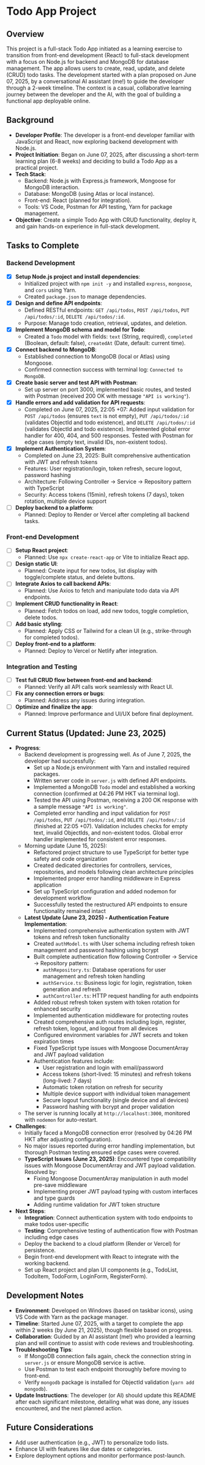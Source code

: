 # Todo App Project

## Overview
This project is a full-stack Todo App initiated as a learning exercise to transition from front-end development (React) to full-stack development with a focus on Node.js for backend and MongoDB for database management. The app allows users to create, read, update, and delete (CRUD) todo tasks. The development started with a plan proposed on June 07, 2025, by a conversational AI assistant (me!) to guide the developer through a 2-week timeline. The context is a casual, collaborative learning journey between the developer and the AI, with the goal of building a functional app deployable online.

## Background
- **Developer Profile**: The developer is a front-end developer familiar with JavaScript and React, now exploring backend development with Node.js.
- **Project Initiation**: Began on June 07, 2025, after discussing a short-term learning plan (6-8 weeks) and deciding to build a Todo App as a practical project.
- **Tech Stack**:
  - Backend: Node.js with Express.js framework, Mongoose for MongoDB interaction.
  - Database: MongoDB (using Atlas or local instance).
  - Front-end: React (planned for integration).
  - Tools: VS Code, Postman for API testing, Yarn for package management.
- **Objective**: Create a simple Todo App with CRUD functionality, deploy it, and gain hands-on experience in full-stack development.

## Tasks to Complete

### Backend Development
- [x] **Setup Node.js project and install dependencies**:
  - Initialized project with `npm init -y` and installed `express`, `mongoose`, and `cors` using Yarn.
  - Created `package.json` to manage dependencies.
- [x] **Design and define API endpoints**:
  - Defined RESTful endpoints: `GET /api/todos`, `POST /api/todos`, `PUT /api/todos/:id`, `DELETE /api/todos/:id`.
  - Purpose: Manage todo creation, retrieval, updates, and deletion.
- [x] **Implement MongoDB schema and model for Todo**:
  - Created a `Todo` model with fields: `text` (String, required), `completed` (Boolean, default: false), `createdAt` (Date, default: current time).
- [x] **Connect backend to MongoDB**:
  - Established connection to MongoDB (local or Atlas) using Mongoose.
  - Confirmed connection success with terminal log: `Connected to MongoDB`.
- [x] **Create basic server and test API with Postman**:
  - Set up server on port 3000, implemented basic routes, and tested with Postman (received 200 OK with message `"API is working"`).
- [x] **Handle errors and add validation for API requests**:
  - Completed on June 07, 2025, 22:05 +07: Added input validation for `POST /api/todos` (ensures `text` is not empty), `PUT /api/todos/:id` (validates ObjectId and todo existence), and `DELETE /api/todos/:id` (validates ObjectId and todo existence). Implemented global error handler for 400, 404, and 500 responses. Tested with Postman for edge cases (empty text, invalid IDs, non-existent todos).
- [x] **Implement Authentication System**:
  - Completed on June 23, 2025: Built comprehensive authentication with JWT and refresh tokens
  - Features: User registration/login, token refresh, secure logout, password hashing
  - Architecture: Following Controller -> Service -> Repository pattern with TypeScript
  - Security: Access tokens (15min), refresh tokens (7 days), token rotation, multiple device support
- [ ] **Deploy backend to a platform**:
  - Planned: Deploy to Render or Vercel after completing all backend tasks.

### Front-end Development
- [ ] **Setup React project**:
  - Planned: Use `npx create-react-app` or Vite to initialize React app.
- [ ] **Design static UI**:
  - Planned: Create input for new todos, list display with toggle/complete status, and delete buttons.
- [ ] **Integrate Axios to call backend APIs**:
  - Planned: Use Axios to fetch and manipulate todo data via API endpoints.
- [ ] **Implement CRUD functionality in React**:
  - Planned: Fetch todos on load, add new todos, toggle completion, delete todos.
- [ ] **Add basic styling**:
  - Planned: Apply CSS or Tailwind for a clean UI (e.g., strike-through for completed todos).
- [ ] **Deploy front-end to a platform**:
  - Planned: Deploy to Vercel or Netlify after integration.

### Integration and Testing
- [ ] **Test full CRUD flow between front-end and backend**:
  - Planned: Verify all API calls work seamlessly with React UI.
- [ ] **Fix any connection errors or bugs**:
  - Planned: Address any issues during integration.
- [ ] **Optimize and finalize the app**:
  - Planned: Improve performance and UI/UX before final deployment.

## Current Status (Updated: June 23, 2025)
- **Progress**:
  - Backend development is progressing well. As of June 7, 2025, the developer had successfully:
    - Set up a Node.js environment with Yarn and installed required packages.
    - Written server code in `server.js` with defined API endpoints.
    - Implemented a MongoDB `Todo` model and established a working connection (confirmed at 04:26 PM HKT via terminal log).
    - Tested the API using Postman, receiving a 200 OK response with a sample message `"API is working"`.
    - Completed error handling and input validation for `POST /api/todos`, `PUT /api/todos/:id`, and `DELETE /api/todos/:id` (finished at 22:05 +07). Validation includes checks for empty text, invalid ObjectIds, and non-existent todos. Global error handler implemented for consistent error responses.
  - Morning update (June 15, 2025):
    - Refactored project structure to use TypeScript for better type safety and code organization
    - Created dedicated directories for controllers, services, repositories, and models following clean architecture principles
    - Implemented proper error handling middleware in Express application
    - Set up TypeScript configuration and added nodemon for development workflow
    - Successfully tested the restructured API endpoints to ensure functionality remained intact
  - **Latest Update (June 23, 2025) - Authentication Feature Implementation**:
    - Implemented comprehensive authentication system with JWT tokens and refresh token functionality
    - Created `authModel.ts` with User schema including refresh token management and password hashing using bcrypt
    - Built complete authentication flow following Controller -> Service -> Repository pattern:
      - `authRepository.ts`: Database operations for user management and refresh token handling
      - `authService.ts`: Business logic for login, registration, token generation and refresh
      - `authController.ts`: HTTP request handling for auth endpoints
    - Added robust refresh token system with token rotation for enhanced security
    - Implemented authentication middleware for protecting routes
    - Created comprehensive auth routes including login, register, refresh token, logout, and logout from all devices
    - Configured environment variables for JWT secrets and token expiration times
    - Fixed TypeScript type issues with Mongoose DocumentArray and JWT payload validation
    - Authentication features include:
      - User registration and login with email/password
      - Access tokens (short-lived: 15 minutes) and refresh tokens (long-lived: 7 days)
      - Automatic token rotation on refresh for security
      - Multiple device support with individual token management
      - Secure logout functionality (single device and all devices)
      - Password hashing with bcrypt and proper validation
  - The server is running locally at `http://localhost:3000`, monitored with `nodemon` for auto-restart.
- **Challenges**:
  - Initially faced a MongoDB connection error (resolved by 04:26 PM HKT after adjusting configuration).
  - No major issues reported during error handling implementation, but thorough Postman testing ensured edge cases were covered.
  - **TypeScript Issues (June 23, 2025)**: Encountered type compatibility issues with Mongoose DocumentArray and JWT payload validation. Resolved by:
    - Fixing Mongoose DocumentArray manipulation in auth model pre-save middleware
    - Implementing proper JWT payload typing with custom interfaces and type guards
    - Adding runtime validation for JWT token structure
- **Next Steps**:
  - **Integration**: Connect authentication system with todo endpoints to make todos user-specific
  - **Testing**: Comprehensive testing of authentication flow with Postman including edge cases
  - Deploy the backend to a cloud platform (Render or Vercel) for persistence.
  - Begin front-end development with React to integrate with the working backend.
  - Set up React project and plan UI components (e.g., TodoList, TodoItem, TodoForm, LoginForm, RegisterForm).

## Development Notes
- **Environment**: Developed on Windows (based on taskbar icons), using VS Code with Yarn as the package manager.
- **Timeline**: Started June 07, 2025, with a target to complete the app within 2 weeks (by June 21, 2025), though flexible based on progress.
- **Collaboration**: Guided by an AI assistant (me!) who provided a learning plan and will continue to assist with code reviews and troubleshooting.
- **Troubleshooting Tips**:
  - If MongoDB connection fails again, check the connection string in `server.js` or ensure MongoDB service is active.
  - Use Postman to test each endpoint thoroughly before moving to front-end.
  - Verify `mongodb` package is installed for ObjectId validation (`yarn add mongodb`).
- **Update Instructions**: The developer (or AI) should update this README after each significant milestone, detailing what was done, any issues encountered, and the next planned action.

## Future Considerations
- Add user authentication (e.g., JWT) to personalize todo lists.
- Enhance UI with features like due dates or categories.
- Explore deployment options and monitor performance post-launch.